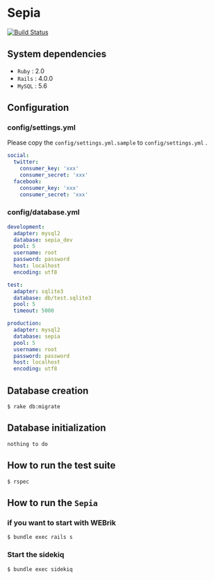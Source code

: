 # Sepia

[![Build Status](https://travis-ci.org/myfoot/sepia.png?branch=develop)](https://travis-ci.org/myfoot/sepia)

## System dependencies

- `Ruby` : 2.0
- `Rails` : 4.0.0
- `MySQL` : 5.6

## Configuration

### config/settings.yml

Please copy the `config/settings.yml.sample` to `config/settings.yml` .

```yaml
social:
  twitter:
    consumer_key: 'xxx'
    consumer_secret: 'xxx'
  facebook:
    consumer_key: 'xxx'
    consumer_secret: 'xxx'
```

### config/database.yml

```yaml
development:
  adapter: mysql2
  database: sepia_dev
  pool: 5
  username: root
  password: password
  host: localhost
  encoding: utf8

test:
  adapter: sqlite3
  database: db/test.sqlite3
  pool: 5
  timeout: 5000

production:
  adapter: mysql2
  database: sepia
  pool: 5
  username: root
  password: password
  host: localhost
  encoding: utf8
```

## Database creation

```shell
$ rake db:migrate
```

## Database initialization

`nothing to do`

## How to run the test suite

```shell
$ rspec
```

## How to run the `Sepia`

### if you want to start with WEBrik

```shell
$ bundle exec rails s
```

### Start the sidekiq

```shell
$ bundle exec sidekiq
```
